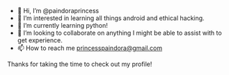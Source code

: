 - 👋 Hi, I’m @paindoraprincess
- 👀 I’m interested in learning all things android and ethical hacking.
- 🌱 I’m currently learning python!
- 💞️ I’m looking to collaborate on anything I might be able to assist with to get experience.
- 📫 How to reach me princesspaindora@gmail.com

Thanks for taking the time to check out my profile! 
<!---
paindoraprincess/paindoraprincess is a ✨ special ✨ repository because its `README.md` (this file) appears on your GitHub profile.
You can click the Preview link to take a look at your changes.
--->
